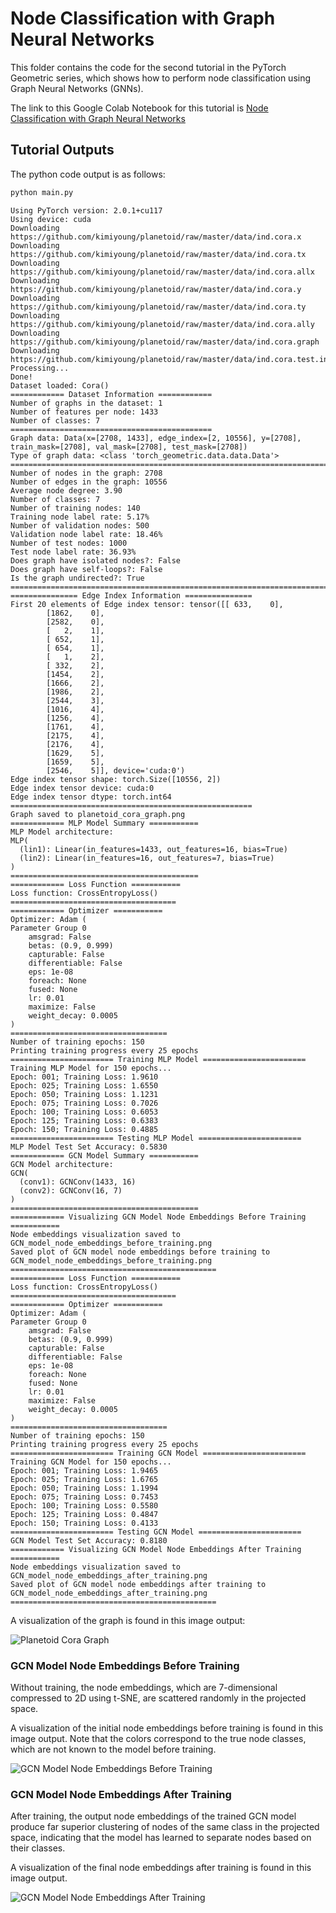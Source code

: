 # Node Classification with Graph Neural Networks

This folder contains the code for the second tutorial in the PyTorch Geometric series, which shows how to perform node classification using Graph Neural Networks (GNNs).

The link to this Google Colab Notebook for this tutorial is [Node Classification with Graph Neural Networks](https://colab.research.google.com/drive/14OvFnAXggxB8vM4e8vSURUp1TaKnovzX)

## Tutorial Outputs

The python code output is as follows:

```bash
python main.py
```

```plaintext
Using PyTorch version: 2.0.1+cu117
Using device: cuda
Downloading https://github.com/kimiyoung/planetoid/raw/master/data/ind.cora.x
Downloading https://github.com/kimiyoung/planetoid/raw/master/data/ind.cora.tx
Downloading https://github.com/kimiyoung/planetoid/raw/master/data/ind.cora.allx
Downloading https://github.com/kimiyoung/planetoid/raw/master/data/ind.cora.y
Downloading https://github.com/kimiyoung/planetoid/raw/master/data/ind.cora.ty
Downloading https://github.com/kimiyoung/planetoid/raw/master/data/ind.cora.ally
Downloading https://github.com/kimiyoung/planetoid/raw/master/data/ind.cora.graph
Downloading https://github.com/kimiyoung/planetoid/raw/master/data/ind.cora.test.index
Processing...
Done!
Dataset loaded: Cora()
============ Dataset Information ============
Number of graphs in the dataset: 1
Number of features per node: 1433
Number of classes: 7
=============================================
Graph data: Data(x=[2708, 1433], edge_index=[2, 10556], y=[2708], train_mask=[2708], val_mask=[2708], test_mask=[2708])
Type of graph data: <class 'torch_geometric.data.data.Data'>
===========================================================================================================
Number of nodes in the graph: 2708
Number of edges in the graph: 10556
Average node degree: 3.90
Number of classes: 7
Number of training nodes: 140
Training node label rate: 5.17%
Number of validation nodes: 500
Validation node label rate: 18.46%
Number of test nodes: 1000
Test node label rate: 36.93%
Does graph have isolated nodes?: False
Does graph have self-loops?: False
Is the graph undirected?: True
===========================================================================================================
=============== Edge Index Information ===============
First 20 elements of Edge index tensor: tensor([[ 633,    0],
        [1862,    0],
        [2582,    0],
        [   2,    1],
        [ 652,    1],
        [ 654,    1],
        [   1,    2],
        [ 332,    2],
        [1454,    2],
        [1666,    2],
        [1986,    2],
        [2544,    3],
        [1016,    4],
        [1256,    4],
        [1761,    4],
        [2175,    4],
        [2176,    4],
        [1629,    5],
        [1659,    5],
        [2546,    5]], device='cuda:0')
Edge index tensor shape: torch.Size([10556, 2])
Edge index tensor device: cuda:0
Edge index tensor dtype: torch.int64
======================================================
Graph saved to planetoid_cora_graph.png
============ MLP Model Summary ===========
MLP Model architecture:
MLP(
  (lin1): Linear(in_features=1433, out_features=16, bias=True)
  (lin2): Linear(in_features=16, out_features=7, bias=True)
)
==========================================
============ Loss Function ===========
Loss function: CrossEntropyLoss()
=====================================
============ Optimizer ===========
Optimizer: Adam (
Parameter Group 0
    amsgrad: False
    betas: (0.9, 0.999)
    capturable: False
    differentiable: False
    eps: 1e-08
    foreach: None
    fused: None
    lr: 0.01
    maximize: False
    weight_decay: 0.0005
)
===================================
Number of training epochs: 150
Printing training progress every 25 epochs
======================= Training MLP Model =======================
Training MLP Model for 150 epochs...
Epoch: 001; Training Loss: 1.9610
Epoch: 025; Training Loss: 1.6550
Epoch: 050; Training Loss: 1.1231
Epoch: 075; Training Loss: 0.7026
Epoch: 100; Training Loss: 0.6053
Epoch: 125; Training Loss: 0.6383
Epoch: 150; Training Loss: 0.4885
======================= Testing MLP Model =======================
MLP Model Test Set Accuracy: 0.5830
============ GCN Model Summary ===========
GCN Model architecture:
GCN(
  (conv1): GCNConv(1433, 16)
  (conv2): GCNConv(16, 7)
)
==========================================
============ Visualizing GCN Model Node Embeddings Before Training ===========
Node embeddings visualization saved to GCN_model_node_embeddings_before_training.png
Saved plot of GCN model node embeddings before training to GCN_model_node_embeddings_before_training.png
==============================================
============ Loss Function ===========
Loss function: CrossEntropyLoss()
=====================================
============ Optimizer ===========
Optimizer: Adam (
Parameter Group 0
    amsgrad: False
    betas: (0.9, 0.999)
    capturable: False
    differentiable: False
    eps: 1e-08
    foreach: None
    fused: None
    lr: 0.01
    maximize: False
    weight_decay: 0.0005
)
===================================
Number of training epochs: 150
Printing training progress every 25 epochs
======================= Training GCN Model =======================
Training GCN Model for 150 epochs...
Epoch: 001; Training Loss: 1.9465
Epoch: 025; Training Loss: 1.6765
Epoch: 050; Training Loss: 1.1994
Epoch: 075; Training Loss: 0.7453
Epoch: 100; Training Loss: 0.5580
Epoch: 125; Training Loss: 0.4847
Epoch: 150; Training Loss: 0.4133
======================= Testing GCN Model =======================
GCN Model Test Set Accuracy: 0.8180
============ Visualizing GCN Model Node Embeddings After Training ===========
Node embeddings visualization saved to GCN_model_node_embeddings_after_training.png
Saved plot of GCN model node embeddings after training to GCN_model_node_embeddings_after_training.png
==============================================
```

A visualization of the graph is found in this image output:

![Planetoid Cora Graph](./planetoid_cora_graph.png "Planetoid Cora Graph")

### GCN Model Node Embeddings Before Training

Without training, the node embeddings, which are 7-dimensional compressed to 2D using t-SNE, are scattered randomly in 
the projected space.

A visualization of the initial node embeddings before training is found in this image output.
Note that the colors correspond to the true node classes, which are not known to the model before training.

![GCN Model Node Embeddings Before Training](./GCN_model_node_embeddings_before_training.png "GCN Model Node Embeddings Before Training")

### GCN Model Node Embeddings After Training

After training, the output node embeddings of the trained GCN model produce far superior clustering of nodes of the same
class in the projected space, indicating that the model has learned to separate nodes based on their classes.

A visualization of the final node embeddings after training is found in this image output.

![GCN Model Node Embeddings After Training](./GCN_model_node_embeddings_after_training.png "GCN Model Node Embeddings After Training")
